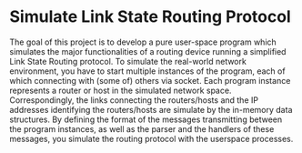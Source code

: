 # Simulate Link State Routing Protocol

The goal of this project is to develop a pure user-space program which simulates the major functionalities of a routing device running a simplified Link State Routing protocol.
To simulate the real-world network environment, you have to start multiple instances of the program, each of which connecting with (some of) others via socket.
Each program instance represents a router or host in the simulated network space.
Correspondingly, the links connecting the routers/hosts and the IP addresses identifying the routers/hosts are simulate by the in-memory data structures.
By defining the format of the messages transmitting between the program instances,
as well as the parser and the handlers of these messages, you simulate the routing protocol with the userspace processes.
